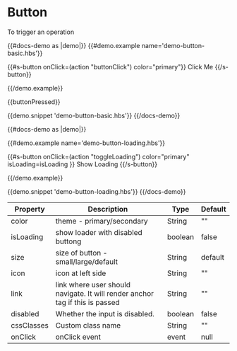 # Button

<p>To trigger an operation</p>

{{#docs-demo as |demo|}}
{{#demo.example name='demo-button-basic.hbs'}}


{{#s-button
  onClick=(action "buttonClick")
  color="primary"}}
    Click Me
{{/s-button}}

{{/demo.example}}
<p class="pl15">{{buttonPressed}}</p>

{{demo.snippet 'demo-button-basic.hbs'}}
{{/docs-demo}}


{{#docs-demo as |demo|}}

{{#demo.example name='demo-button-loading.hbs'}}

{{#s-button
  onClick=(action "toggleLoading")
  color="primary"
  isLoading=isLoading }}
    Show Loading
{{/s-button}}

{{/demo.example}}

{{demo.snippet 'demo-button-loading.hbs'}}
{{/docs-demo}}





| Property   | Description                                                                  | Type    | Default |
| ---------- | ---------------------------------------------------------------------------- | ------- | ------- |
| color      | theme - primary/secondary                                                    | String  | ""      |
| isLoading  | show loader with disabled buttong                                            | boolean  | false  |
| size  | size of button  - small/large/default                                             | String  | default |
| icon  | icon at left side                                                                 | String  | ""      |
| link       | link where user should navigate. It will render anchor tag if this is passed | String  | ""      |
| disabled   | Whether the input is disabled.                                               | boolean | false   |
| cssClasses  | Custom class name                                                            | String  | ""      |
| onClick | onClick event                                                                   | event   | null    |

